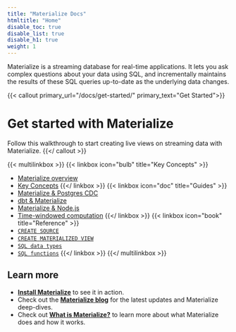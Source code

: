 ```yaml
---
title: "Materialize Docs"
htmltitle: "Home"
disable_toc: true
disable_list: true
disable_h1: true
weight: 1
---
```


Materialize is a streaming database for real-time applications. It lets you ask complex questions about your data using SQL, and incrementally maintains the results of these SQL queries up-to-date as the underlying data changes.

{{< callout primary_url="/docs/get-started/" primary_text="Get Started">}}
  # Get started with Materialize

  Follow this walkthrough to start creating live views on streaming data with Materialize.
{{</ callout >}}

{{< multilinkbox >}}
{{< linkbox icon="bulb" title="Key Concepts" >}}
- [Materialize overview](/overview/what-is-materialize/)
- [Key Concepts](/overview/key-concepts/)
{{</ linkbox >}}
{{< linkbox icon="doc" title="Guides" >}}
- [Materialize &amp; Postgres CDC](/integrations/cdc-postgres/)
- [dbt &amp; Materialize](/integrations/dbt/)
- [Materialize &amp; Node.js](/integrations/node-js/)
- [Time-windowed computation](/sql/patterns/temporal-filters/)
{{</ linkbox >}}
{{< linkbox icon="book" title="Reference" >}}
- [`CREATE SOURCE`](/sql/create-source/)
- [`CREATE MATERIALIZED VIEW`](/sql/create-materialized-view/)
- [`SQL data types`](/sql/types/)
- [`SQL functions`](/sql/functions/)
{{</ linkbox >}}
{{</ multilinkbox >}}

## Learn more

- [**Install Materialize**](./install) to see it in action.
- Check out the [**Materialize blog**](https://www.materialize.com/blog/) for the latest updates and Materialize deep-dives.
- Check out [**What is Materialize?**](./overview/what-is-materialize) to learn more about what Materialize does and how it works.
